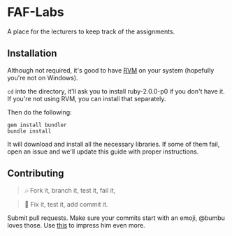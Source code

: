 FAF-Labs
========

A place for the lecturers to keep track of the assignments.

Installation
------------

Although not required, it's good to have [RVM](https://rvm.io/) on your system (hopefully you're not on Windows).

`cd` into the directory, it'll ask you to install ruby-2.0.0-p0 if you don't have it. If you're not using RVM, you can install that separately.

Then do the following:

    gem install bundler
    bundle install
    
It will download and install all the necessary libraries. If some of them fail, open an issue and we'll update this guide with proper instructions.

Contributing
------------



> :notes: Fork it, branch it, test it, fail it, 

> :musical_keyboard: Fix it, test it, add commit it.



Submit pull requests. Make sure your commits start with an emoji, @bumbu loves those. Use [this](http://www.emoji-cheat-sheet.com/) to impress him even more.
